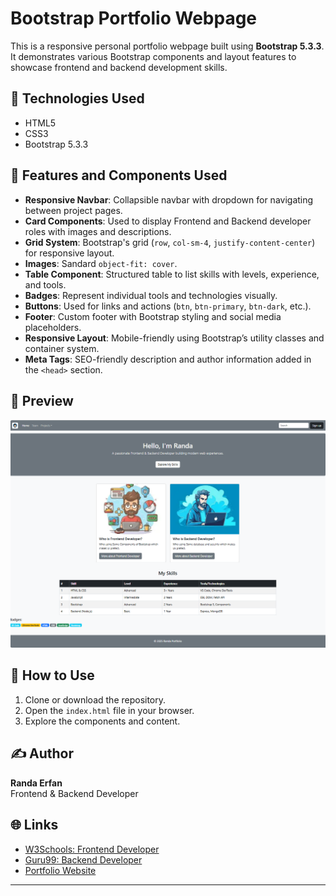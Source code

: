 # Bootstrap Portfolio Webpage

This is a responsive personal portfolio webpage built using **Bootstrap 5.3.3**. It demonstrates various Bootstrap components and layout features to showcase frontend and backend development skills.

## 🔧 Technologies Used

- HTML5
- CSS3
- Bootstrap 5.3.3

## 📄 Features and Components Used

- **Responsive Navbar**: Collapsible navbar with dropdown for navigating between project pages.
- **Card Components**: Used to display Frontend and Backend developer roles with images and descriptions.
- **Grid System**: Bootstrap's grid (`row`, `col-sm-4`, `justify-content-center`) for responsive layout.
- **Images**: Sandard `object-fit: cover`.
- **Table Component**: Structured table to list skills with levels, experience, and tools.
- **Badges**: Represent individual tools and technologies visually.
- **Buttons**: Used for links and actions (`btn`, `btn-primary`, `btn-dark`, etc.).
- **Footer**: Custom footer with Bootstrap styling and social media placeholders.
- **Responsive Layout**: Mobile-friendly using Bootstrap’s utility classes and container system.
- **Meta Tags**: SEO-friendly description and author information added in the `<head>` section.

## 📸 Preview

![Preview Screenshot](screenshot.png)  

## 🚀 How to Use

1. Clone or download the repository.
2. Open the `index.html` file in your browser.
3. Explore the components and content.

## ✍️ Author

**Randa Erfan**  
Frontend & Backend Developer

## 🌐 Links

- [W3Schools: Frontend Developer](https://www.w3schools.com/whatis/whatis_frontenddev.asp)
- [Guru99: Backend Developer](https://www.guru99.com/what-is-backend-developer.html)
- [Portfolio Website](https://engineerrandaerfan.wixsite.com/my-protfolio)

---

